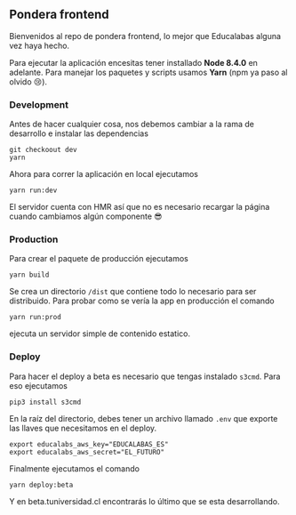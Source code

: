 ## Pondera frontend

Bienvenidos al repo de pondera frontend, lo mejor que Educalabas alguna vez haya hecho.

Para ejecutar la aplicación encesitas tener installado **Node 8.4.0** en adelante. Para manejar los paquetes y scripts usamos **Yarn** (npm ya paso al olvido :cry:). 

### Development
Antes de hacer cualquier cosa, nos debemos cambiar a la rama de desarrollo e instalar las dependencias
```
git checkoout dev
yarn
```
Ahora para correr la aplicación en local ejecutamos
```
yarn run:dev
````
El servidor cuenta con HMR así que no es necesario recargar la página cuando cambiamos algún componente :sunglasses:

### Production
Para crear el paquete de producción ejecutamos
```
yarn build
```
Se crea un directorio `/dist` que contiene todo lo necesario para ser distribuido. Para probar como se vería la app en producción el comando
```
yarn run:prod
```
ejecuta un servidor simple de contenido estatico.

### Deploy
Para hacer el deploy a beta es necesario que tengas instalado `s3cmd`. Para eso ejecutamos
```
pip3 install s3cmd
```
En la raíz del directorio, debes tener un archivo llamado `.env` que exporte las llaves que necesitamos en el deploy.
```
export educalabs_aws_key="EDUCALABAS_ES"
export educalabs_aws_secret="EL_FUTURO"
```
Finalmente ejecutamos el comando
```
yarn deploy:beta
```
Y en beta.tuniversidad.cl encontrarás lo último que se esta desarrollando.
